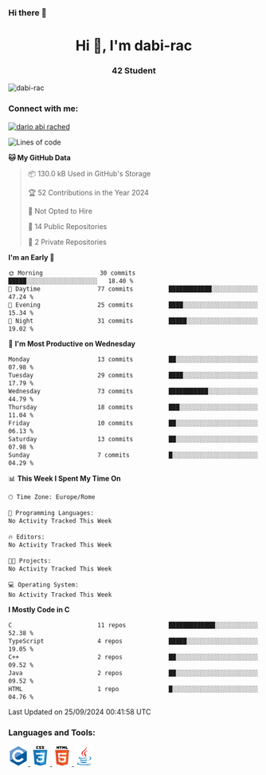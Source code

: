 ### Hi there 👋

<h1 align="center">Hi 👋, I'm dabi-rac</h1>

<h3 align="center">42 Student</h3>

<p align="left"> <img src="https://komarev.com/ghpvc/?username=dabi-rac&label=Profile%20views&color=0e75b6&style=flat" alt="dabi-rac" /> </p>

<h3 align="left">Connect with me:</h3>
<p align="left">
<a href=https://it.linkedin.com/in/dario-abi-rached-056859234 target="blank"><img align="center" src="https://raw.githubusercontent.com/rahuldkjain/github-profile-readme-generator/master/src/images/icons/Social/linked-in-alt.svg" alt="dario abi rached" height="30" width="40" /></a>
</p>

<!--START_SECTION:waka-->
![Lines of code](https://img.shields.io/badge/From%20Hello%20World%20I%27ve%20Written-766.8%20thousand%20lines%20of%20code-blue)

**🐱 My GitHub Data** 

> 📦 130.0 kB Used in GitHub's Storage 
 > 
> 🏆 52 Contributions in the Year 2024
 > 
> 🚫 Not Opted to Hire
 > 
> 📜 14 Public Repositories 
 > 
> 🔑 2 Private Repositories 
 > 
**I'm an Early 🐤** 

```text
🌞 Morning                30 commits          █████░░░░░░░░░░░░░░░░░░░░   18.40 % 
🌆 Daytime                77 commits          ████████████░░░░░░░░░░░░░   47.24 % 
🌃 Evening                25 commits          ████░░░░░░░░░░░░░░░░░░░░░   15.34 % 
🌙 Night                  31 commits          █████░░░░░░░░░░░░░░░░░░░░   19.02 % 
```
📅 **I'm Most Productive on Wednesday** 

```text
Monday                   13 commits          ██░░░░░░░░░░░░░░░░░░░░░░░   07.98 % 
Tuesday                  29 commits          ████░░░░░░░░░░░░░░░░░░░░░   17.79 % 
Wednesday                73 commits          ███████████░░░░░░░░░░░░░░   44.79 % 
Thursday                 18 commits          ███░░░░░░░░░░░░░░░░░░░░░░   11.04 % 
Friday                   10 commits          ██░░░░░░░░░░░░░░░░░░░░░░░   06.13 % 
Saturday                 13 commits          ██░░░░░░░░░░░░░░░░░░░░░░░   07.98 % 
Sunday                   7 commits           █░░░░░░░░░░░░░░░░░░░░░░░░   04.29 % 
```


📊 **This Week I Spent My Time On** 

```text
🕑︎ Time Zone: Europe/Rome

💬 Programming Languages: 
No Activity Tracked This Week

🔥 Editors: 
No Activity Tracked This Week

🐱‍💻 Projects: 
No Activity Tracked This Week

💻 Operating System: 
No Activity Tracked This Week
```

**I Mostly Code in C** 

```text
C                        11 repos            █████████████░░░░░░░░░░░░   52.38 % 
TypeScript               4 repos             █████░░░░░░░░░░░░░░░░░░░░   19.05 % 
C++                      2 repos             ██░░░░░░░░░░░░░░░░░░░░░░░   09.52 % 
Java                     2 repos             ██░░░░░░░░░░░░░░░░░░░░░░░   09.52 % 
HTML                     1 repo              █░░░░░░░░░░░░░░░░░░░░░░░░   04.76 % 
```




 Last Updated on 25/09/2024 00:41:58 UTC
<!--END_SECTION:waka-->

<h3 align="left">Languages and Tools:</h3>
<p align="left"> <a href="https://www.cprogramming.com/" target="_blank" rel="noreferrer"> <img src="https://raw.githubusercontent.com/devicons/devicon/master/icons/c/c-original.svg" alt="c" width="40" height="40"/> </a> <a href="https://www.w3schools.com/css/" target="_blank" rel="noreferrer"> <img src="https://raw.githubusercontent.com/devicons/devicon/master/icons/css3/css3-original-wordmark.svg" alt="css3" width="40" height="40"/> </a> <a href="https://www.w3.org/html/" target="_blank" rel="noreferrer"> <img src="https://raw.githubusercontent.com/devicons/devicon/master/icons/html5/html5-original-wordmark.svg" alt="html5" width="40" height="40"/> </a> <a href="https://www.java.com" target="_blank" rel="noreferrer"> <img src="https://raw.githubusercontent.com/devicons/devicon/master/icons/java/java-original.svg" alt="java" width="40" height="40"/> </a> </p>
